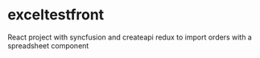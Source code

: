 # exceltestfront
React project with syncfusion and createapi redux to import orders with a spreadsheet component
